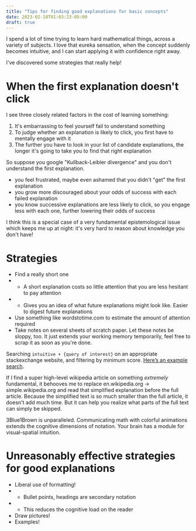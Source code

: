 ```yaml
---
title: "Tips for finding good explanations for basic concepts"
date: 2023-02-18T01:03:23-05:00
draft: true
---
```


I spend a lot of time trying to learn hard mathematical things, across a variety of subjects. I love that eureka sensation, when the concept suddenly becomes intuitive, and I can start applying it with confidence right away.

<!-- TODO include a short example to make this concrete. Maybe stick with the example throughout. What's an example of something hard that I learned recently? Probably some eigenvector stuff...-->

I've discovered some strategies that really help! 

# When the first explanation doesn't click

I see three closely related factors in the cost of learning something:
1. It's embarrassing to feel yourself fail to understand something
2. To judge whether an explanation is likely to click, you first have to mentally engage with it
3. The further you have to look in your list of candidate explanations, the longer it's going to take you to find that right explanation

So suppose you google "Kullback-Leibler divergence" and you don't understand the first explanation. 
* you feel frustrated, maybe even ashamed that you didn't "get" the first explanation
* you grow more discouraged about your odds of success with each failed explanation
* you know successive explanations are less likely to click, so you engage less with each one, further lowering their odds of success

<!-- TODO for #3, it would help to have a graph of perceived probability of success - show how it gets more flat the further you go to the right -->
I think this is a special case of a very fundamental epistemological issue which keeps me up at night: it's very hard to reason about knowledge you don't have!

# Strategies
* Find a really short one
* * A short explanation costs so little attention that you are less hesitant to pay attention
* * Gives you an idea of what future explanations might look like. Easier to digest future explanations
* Use something like wordstotime.com to estimate the amount of attention required
* Take notes on several sheets of scratch paper. Let these notes be sloppy, too. It just extends your working memory temporarily, feel free to scrap it as soon as you're done.


Searching `intuitive + {query of interest}` on an appropriate stackexchange website, and filtering by minimum score. [Here’s an example search](https://math.stackexchange.com/search?q=intuitive+singular+value+decomposition+score%3A100). 

If I find a super high-level wikipedia article on something *extremely* fundamental, it behooves me to replace en.wikipedia.org → simple.wikipedia.org and read that simplified explanation before the full article. Because the simplified text is so much smaller than the full article, it doesn't add much time. But it can help you realize what parts of the full text can simply be skipped. 

3Blue1Brown is unparalleled. Communicating math with colorful animations extends the cognitive dimensions of notation. Your brain has a module for visual-spatial intuition.

# Unreasonably effective strategies for good explanations
* Liberal use of formatting!
* * Bullet points, headings are secondary notation
* * This reduces the cognitive load on the reader
* Draw pictures! 
* Examples!
